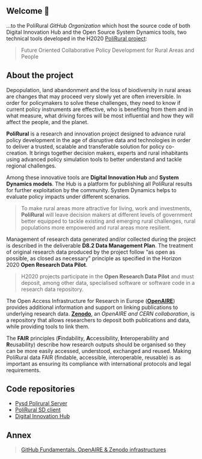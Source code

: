 ## Welcome 👋

...to the PoliRural *GitHub Organization* which host the source code of both Digital Innovation Hub and the Open Source System Dynamics tools, two technical tools developed in the H2020 [PoliRural project](https://polirural.eu/):

>Future Oriented Collaborative Policy Development for Rural Areas and People

## About the project

Depopulation, land abandonment and the loss of biodiversity in rural areas are changes that may proceed very slowly yet are often irreversible. In order for policymakers to solve these challenges, they need to know if current policy instruments are effective, who is benefiting from them and in what measure, what driving forces will be most influential and how they will affect the people, and the planet.

**PoliRural** is a research and innovation project designed to advance rural policy development in the age of disruptive data and technologies in order to deliver a trusted, scalable and transferable solution for policy co-creation. It brings together decision makers, experts and rural inhabitants using advanced policy simulation tools to better understand and tackle regional challenges.

Among these innovative tools are **Digital Innovation Hub** and **System Dynamics models**. The Hub is a platform for publishing all PoliRural results for further exploitation by the community. System Dynamics helps to evaluate policy impacts under different scenarios.

>To make rural areas more attractive for living, work and investments, **PoliRural** will leave decision makers at different levels of government better equipped to tackle existing and emerging rural challenges, rural populations more empowered and rural areas more resilient.

Management of research data generated and/or collected during the project is described in the deliverable **D8.2 Data Management Plan**. The treatment of original research data produced by the project follow “as open as possible, as closed as necessary” principle as specified in the Horizon 2020 **Open Research Data Pilot**.

>H2020 projects participate in the **Open Research Data Pilot** and must deposit, among other data, specialised software or software code in a research data repository.

The Open Access Infrastructure for Research in Europe ([**OpenAIRE**](https://www.openaire.eu/)) provides additional information and support on linking publications to underlying research data. [**Zenodo**](https://zenodo.org/), an *OpenAIRE and CERN collaboration*, is a repository that allows researchers to deposit both publications and data, while providing tools to link them.

The **FAIR** principles (**F**indability, **A**ccessibility, **I**nteroperability and **R**eusability) describe how research outputs should be organised so they can be more easily accessed, understood, exchanged and reused. Making PoliRural data FAIR (findable, accessible, interoperable, reusable) is as important as ensuring its compliance with international protocols and legal requirements.

## Code repositories

- [Pysd Polirural Server](https://github.com/polirural/PoliRural-Server-API-and-XMILE-converter)
- [PoliRural SD client](https://github.com/polirural/PoliRural-SD-client)
- [Digital Innovation Hub](https://github.com/polirural/Hub)

## Annex

> [GitHub Fundamentals. OpenAIRE & Zenodo infrastructures](https://github.com/polirural/D3.7annex)


